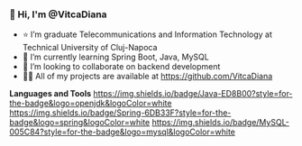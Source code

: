 ### 👋 Hi, I'm @VitcaDiana
- ⭐ I’m graduate Telecommunications and Information Technology at Technical University of Cluj-Napoca
- 🌱 I’m currently learning Spring Boot, Java, MySQL
- 👯 I’m looking to collaborate on backend development
- 👨‍💻 All of my projects are available at https://github.com/VitcaDiana

**Languages and Tools**
https://img.shields.io/badge/Java-ED8B00?style=for-the-badge&logo=openjdk&logoColor=white
https://img.shields.io/badge/Spring-6DB33F?style=for-the-badge&logo=spring&logoColor=white
https://img.shields.io/badge/MySQL-005C84?style=for-the-badge&logo=mysql&logoColor=white

